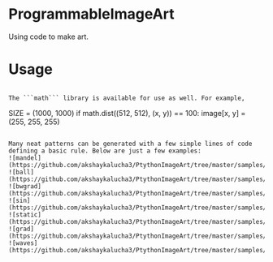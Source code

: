 # ProgrammableImageArt
Using code to make art.

# Usage
```

The ```math``` library is available for use as well. For example,
```
SIZE = (1000, 1000)
if math.dist((512, 512), (x, y)) == 100:
    image[x, y] = (255, 255, 255)
```

Many neat patterns can be generated with a few simple lines of code defining a basic rule. Below are just a few examples:
![mandel](https://github.com/akshaykalucha3/PtythonImageArt/tree/master/samples/mandelbrot_hd.png)
![ball](https://github.com/akshaykalucha3/PtythonImageArt/tree/master/samples/ball.png)
![bwgrad](https://github.com/akshaykalucha3/PtythonImageArt/tree/master/samples/4kbg.png)
![sin](https://github.com/akshaykalucha3/PtythonImageArt/tree/master/samples/sin.png)
![static](https://github.com/akshaykalucha3/PtythonImageArt/tree/master/samples/static_circle.png)
![grad](https://github.com/akshaykalucha3/PtythonImageArt/tree/master/samples/gradient.png)
![waves](https://github.com/akshaykalucha3/PtythonImageArt/tree/master/samples/waves.png)


